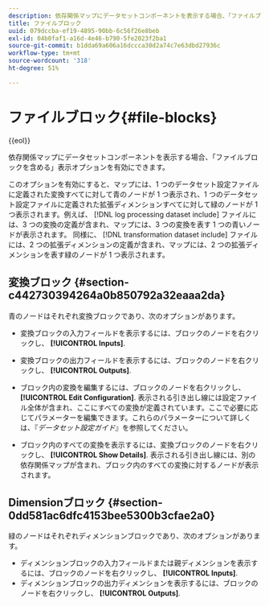```yaml
---
description: 依存関係マップにデータセットコンポーネントを表示する場合、「ファイルブロックを含める」表示オプションを有効にできます。
title: ファイルブロック
uuid: 079dccba-ef19-4895-90bb-6c56f26e8beb
exl-id: 04b0faf1-a16d-4e46-b790-5fe2023f2ba1
source-git-commit: b1dda69a606a16dccca30d2a74c7e63dbd27936c
workflow-type: tm+mt
source-wordcount: '318'
ht-degree: 51%

---
```


# ファイルブロック{#file-blocks}

{{eol}}

依存関係マップにデータセットコンポーネントを表示する場合、「ファイルブロックを含める」表示オプションを有効にできます。

このオプションを有効にすると、マップには、1 つのデータセット設定ファイルに定義された変換すべてに対して青のノードが 1 つ表示され、1 つのデータセット設定ファイルに定義された拡張ディメンションすべてに対して緑のノードが 1 つ表示されます。例えば、 [!DNL log processing dataset include] ファイルには、3 つの変換の定義が含まれ、マップには、3 つの変換を表す 1 つの青いノードが表示されます。 同様に、 [!DNL transformation dataset include] ファイルには、2 つの拡張ディメンションの定義が含まれ、マップには、2 つの拡張ディメンションを表す緑のノードが 1 つ表示されます。

## 変換ブロック {#section-c442730394264a0b850792a32eaaa2da}

青のノードはそれぞれ変換ブロックであり、次のオプションがあります。

* 変換ブロックの入力フィールドを表示するには、ブロックのノードを右クリックし、 **[!UICONTROL Inputs]**.
* 変換ブロックの出力フィールドを表示するには、ブロックのノードを右クリックし、 **[!UICONTROL Outputs]**.
* ブロック内の変換を編集するには、ブロックのノードを右クリックし、 **[!UICONTROL Edit Configuration]**. 表示される引き出し線には設定ファイル全体が含まれ、ここにすべての変換が定義されています。ここで必要に応じてパラメーターを編集できます。これらのパラメーターについて詳しくは、『*データセット設定ガイド*』を参照してください。

* ブロック内のすべての変換を表示するには、変換ブロックのノードを右クリックし、 **[!UICONTROL Show Details]**. 表示される引き出し線には、別の依存関係マップが含まれ、ブロック内のすべての変換に対するノードが表示されます。

## Dimensionブロック {#section-0dd581ac6dfc4153bee5300b3cfae2a0}

緑のノードはそれぞれディメンションブロックであり、次のオプションがあります。

* ディメンションブロックの入力フィールドまたは親ディメンションを表示するには、ブロックのノードを右クリックし、 **[!UICONTROL Inputs]**.
* ディメンションブロックの出力ディメンションを表示するには、ブロックのノードを右クリックし、 **[!UICONTROL Outputs]**.

